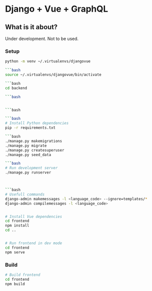 # Django + Vue + GraphQL



## What is it about?
Under development. Not to be used.


### Setup

```bash
python -m venv ~/.virtualenvs/djangovue

```bash
source ~/.virtualenvs/djangovue/bin/activate

```bash
cd backend

```bash


```bash

```bash
# Install Python dependencies
pip -r requirements.txt

```bash
./manage.py makemigrations
./manage.py migrate
./manage.py createsuperuser
./manage.py seed_data

```bash
# Run development server
./manage.py runserver



```bash
# Usefull commands
django-admin makemessages -l <language_code> --ignore=templates/*
django-admin compilemessages -l <language_code>


# Install Vue dependencies
cd frontend
npm install
cd ..


# Run frontend in dev mode
cd frontend
npm serve
```

### Build

```bash
# Build frontend
cd frontend 
npm build
